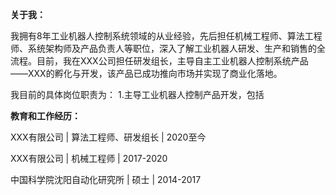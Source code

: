 **关于我：**

我拥有8年工业机器人控制系统领域的从业经验，先后担任机械工程师、算法工程师、系统架构师及产品负责人等职位，深入了解工业机器人研发、生产和销售的全流程。目前，我在XXX公司担任研发组长，主导自主工业机器人控制系统产品——XXX的孵化与开发，该产品已成功推向市场并实现了商业化落地。

我目前的具体岗位职责为：
1.主导工业机器人控制产品开发，包括

**教育和工作经历：**

XXX有限公司 | 算法工程师、研发组长 | 2020至今

XXX有限公司 | 机械工程师 | 2017-2020

中国科学院沈阳自动化研究所 | 硕士 | 2014-2017
